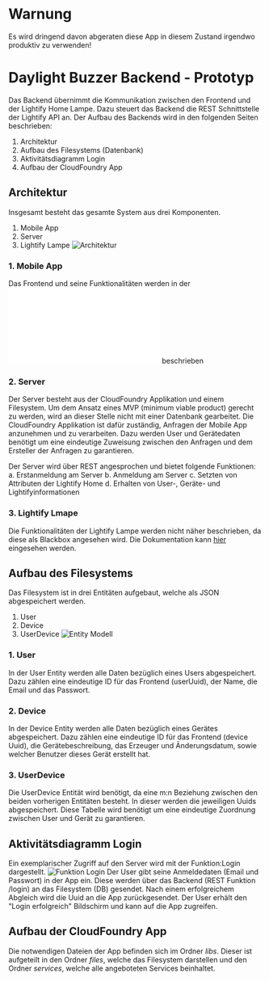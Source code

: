 # Warnung
Es wird dringend davon abgeraten diese App in diesem Zustand irgendwo produktiv zu verwenden!

# Daylight Buzzer Backend - Prototyp
Das Backend übernimmt die Kommunikation zwischen den Frontend und der Lightify Home Lampe.
Dazu steuert das Backend die REST Schnittstelle der Lightify API an.
Der Aufbau des Backends wird in den folgenden Seiten beschrieben:
1. Architektur
2. Aufbau des Filesystems (Datenbank)
3. Aktivitätsdiagramm Login
4. Aufbau der CloudFoundry App

## Architektur
Insgesamt besteht das gesamte System aus drei Komponenten.
1. Mobile App
2. Server
3. Lightify Lampe
![Architektur](images/Architecture.png "Architektur")

### 1. Mobile App
Das Frontend und seine Funktionalitäten werden in der ![Frontend_Readme.md](docs/FRONTEND_README.md "App Description") beschrieben <br>

### 2. Server
Der Server besteht aus der CloudFoundry Applikation und einem Filesystem. Um dem Ansatz eines MVP (minimum viable product) gerecht zu werden, wird an dieser Stelle nicht mit einer Datenbank gearbeitet.
Die CloudFoundry Applikation ist dafür zuständig, Anfragen der Mobile App anzunehmen und zu verarbeiten.
Dazu werden User und Gerätedaten benötigt um eine eindeutige Zuweisung zwischen den Anfragen und dem Ersteller der Anfragen zu garantieren.

Der Server wird über REST angesprochen und bietet folgende Funktionen:
a. Erstanmeldung am Server
b. Anmeldung am Server
c. Setzten von Attributen der Lightify Home
d. Erhalten von User-, Geräte- und Lightifyinformationen

### 3. Lightify Lmape
Die Funktionalitäten der Lightify Lampe werden nicht näher beschrieben, da diese als Blackbox angesehen wird.
Die Dokumentation kann [hier](https://eu.lightify-api.org/) eingesehen werden.

## Aufbau des Filesystems
Das Filesystem ist in drei Entitäten aufgebaut, welche als JSON abgespeichert werden.
1. User
2. Device
3. UserDevice
![Entity Modell](images/Entity_Model.png "Entity Modell")

### 1. User
In der User Entity werden alle Daten bezüglich eines Users abgespeichert.
Dazu zählen eine eindeutige ID für das Frontend (userUuid), der Name, die Email und das Passwort.

### 2. Device
In der Device Entity werden alle Daten bezüglich eines Gerätes abgespeichert.
Dazu zählen eine eindeutige ID für das Frontend (device Uuid), die Gerätebeschreibung, das Erzeuger und Änderungsdatum, sowie welcher Benutzer dieses Gerät erstellt hat.

### 3. UserDevice
Die UserDevice Entität wird benötigt, da eine m:n Beziehung zwischen den beiden vorherigen Entitäten besteht.
In dieser werden die jeweiligen Uuids abgespeichert.
Diese Tabelle wird benötigt um eine eindeutige Zuordnung zwischen User und Gerät zu garantieren.

## Aktivitätsdiagramm Login
Ein exemplarischer Zugriff auf den Server wird mit der Funktion:Login dargestellt.
![Funktion Login](images/Activity_Diagram_Login.png "Funktion Login")
Der User gibt seine Anmeldedaten (Email und Passwort) in der App ein.
Diese werden über das Backend (REST Funktion /login) an das Filesystem (DB) gesendet.
Nach einem erfolgreichem Abgleich wird die Uuid an die App zurückgesendet.
Der User erhält den "Login erfolgreich" Bildschirm und kann auf die App zugreifen.

## Aufbau der CloudFoundry App
Die notwendigen Dateien der App befinden sich im Ordner <i>libs</i>.
Dieser ist aufgeteilt in den Ordner <i>files</i>, welche das Filesystem darstellen und
den Ordner <i>services</i>, welche alle angeboteten Services beinhaltet.
